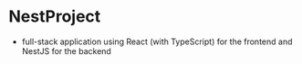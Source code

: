 # NestProject
- full-stack application using React (with TypeScript) for the frontend and NestJS for the backend